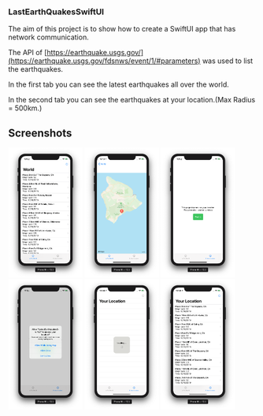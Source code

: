 ### LastEarthQuakesSwiftUI

The aim of this project is to show how to create a SwiftUI app that has network communication.

The API of [https://earthquake.usgs.gov/](https://earthquake.usgs.gov/fdsnws/event/1/#parameters) was used to list the earthquakes.

In the first tab you can see the latest earthquakes all over the world.

In the second tab you can see the earthquakes at your location.(Max Radius = 500km.)

## Screenshots
<div>
<img src="./ReadmeResources/1.png" width="30%" >
<img src="./ReadmeResources/2.png" width="30%" >
<img src="./ReadmeResources/3.png" width="30%" >
<img src="./ReadmeResources/4.png" width="30%" >
<img src="./ReadmeResources/5.png" width="30%" >
<img src="./ReadmeResources/6.png" width="30%" >
</div>